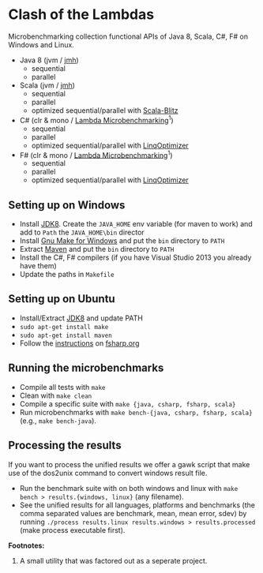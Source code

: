 Clash of the Lambdas
====================
Microbenchmarking collection functional APIs of Java 8, Scala, C#, F# on Windows and Linux.

* Java 8 (jvm / [jmh](http://openjdk.java.net/projects/code-tools/jmh/))
  * sequential
  * parallel
* Scala (jvm / [jmh](http://openjdk.java.net/projects/code-tools/jmh/))
  * sequential
  * parallel
  * optimized sequential/parallel with [Scala-Blitz](http://scala-blitz.github.io/)
* C# (clr & mono / [Lambda Microbenchmarking](https://github.com/biboudis/LambdaMicrobenchmarking)<sup>1</sup>)
  * sequential
  * parallel
  * optimized sequential/parallel with [LinqOptimizer](https://github.com/nessos/LinqOptimizer)
* F# (clr & mono / [Lambda Microbenchmarking](https://github.com/biboudis/LambdaMicrobenchmarking)<sup>1</sup>)
  * sequential
  * parallel
  * optimized sequential/parallel with [LinqOptimizer](https://github.com/nessos/LinqOptimizer)

Setting up on Windows
--------------------
* Install [JDK8](http://www.oracle.com/technetwork/java/javase/downloads/jdk8-downloads-2133151.html). Create the ```JAVA_HOME``` env variable (for maven to work) and add to ```Path``` the ```JAVA_HOME\bin``` director
* Install [Gnu Make for Windows](http://gnuwin32.sourceforge.net/packages/make.htm) and put the ```bin``` directory to ```PATH```
* Extract [Maven](http://maven.apache.org/download.cgi) and put the ```bin``` directory to ```PATH```
* Install the C#, F# compilers (if you have Visual Studio 2013 you already have them)
* Update the paths in ```Makefile```

Setting up on Ubuntu
--------------------
* Install/Extract [JDK8](http://www.oracle.com/technetwork/java/javase/downloads/jdk8-downloads-2133151.html) and update PATH
* ```sudo apt-get install make```
* ```sudo apt-get install maven```
* Follow the [instructions](http://fsharp.org/use/linux/) on [fsharp.org](http://fsharp.org)

Running the microbenchmarks
---------------------------
* Compile all tests with ```make```
* Clean with ```make clean```
* Compile a specific suite with ```make {java, csharp, fsharp, scala}```
* Run microbenchmarks with ```make bench-{java, csharp, fsharp, scala}``` (e.g., ```make
  bench-java```).

Processing the results
----------------------
If you want to process the unified results we offer a gawk script that make use
of the dos2unix command to convert windows result file.

* Run the benchmark suite with on both windows and linux with ```make bench >
  results.{windows, linux}``` (any filename).
* See the unified results for all languages, platforms and benchmarks (the comma
  separated values are benchmark, mean, mean error, sdev) by running
  ```./process results.linux results.windows > results.processed``` (make
  process executable first).

**Footnotes:**

1. A small utility that was factored out as a seperate project.
